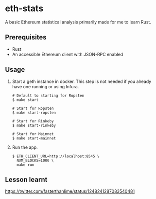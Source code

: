 # eth-stats

A basic Ethereum statistical analysis primarily made for me to learn Rust.

## Prerequisites

- Rust
- An accessible Ethereum client with JSON-RPC enabled

## Usage

1. Start a geth instance in docker. This step is not needed if you already have one running or using Infura.

    ```shell
    # Default to starting for Ropsten
    $ make start

    # Start for Ropsten
    $ make start-ropsten

    # Start for Rinkeby
    $ make start-rinkeby

    # Start for Mainnet
    $ make start-mainnet
    ```

2. Run the app.

    ```shell
    $ ETH_CLIENT_URL=http://localhost:8545 \
      NUM_BLOCKS=1000 \
      make run
    ```

## Lesson learnt

https://twitter.com/fasterthanlime/status/1248241287083540481
